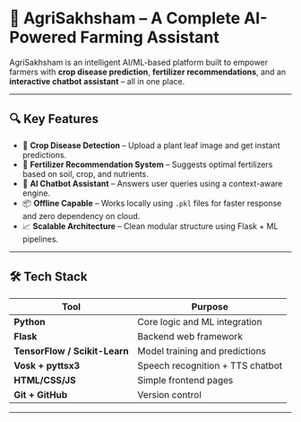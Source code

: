 # 🌿 AgriSakhsham – A Complete AI-Powered Farming Assistant

AgriSakhsham is an intelligent AI/ML-based platform built to empower farmers with **crop disease prediction**, **fertilizer recommendations**, and an **interactive chatbot assistant** – all in one place.



---

## 🔍 Key Features

- 🌾 **Crop Disease Detection** – Upload a plant leaf image and get instant predictions.
- 🧪 **Fertilizer Recommendation System** – Suggests optimal fertilizers based on soil, crop, and nutrients.
- 🤖 **AI Chatbot Assistant** – Answers user queries using a context-aware engine.
- 📦 **Offline Capable** – Works locally using `.pkl` files for faster response and zero dependency on cloud.
- 📈 **Scalable Architecture** – Clean modular structure using Flask + ML pipelines.

---

## 🛠️ Tech Stack

| Tool | Purpose |
|------|---------|
| **Python** | Core logic and ML integration |
| **Flask** | Backend web framework |
| **TensorFlow / Scikit-Learn** | Model training and predictions |
| **Vosk + pyttsx3** | Speech recognition + TTS chatbot |
| **HTML/CSS/JS** | Simple frontend pages |
| **Git + GitHub** | Version control |

---




